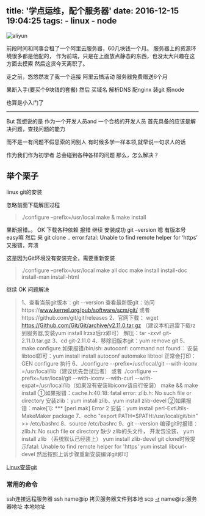 title: '学点运维，配个服务器'
date: 2016-12-15 19:04:25
tags:
    - linux
    - node
---
![aliyun](http://imgs.ebrun.com/resources/2016_11/2016_11_23/2016112329114798900788972.png)
<!--more-->

前段时间和同事合租了一个阿里云服务器，60几块钱一个月。
服务器上的资源环境很多都是他配的，
作为前端，只是在上面放点静态的东西，也没太大兴趣在这方面去摸索
然后这货今天离职了。

走之前，悠悠然发了我一个连接
阿里云搞活动 服务器免费赠送6个月

果断入手(要买个9块钱的套餐)
然后
买域名
解析DNS
配nginx
装git
搭node

也算是小入门了


----
But 我想说的是
作为一个开发人员and 一个合格的开发人员
首先具备的应该是解决问题，查找问题的能力

而不是一有问题不假思索的问别人
有时候多学一样本领,就早说一句求人的话

作为我们作为初学者
总会碰到各种各样的问题
那么，怎么解决？

## 举个栗子

linux git的安装

忽略前面下载解压过程

> ./configure –prefix=/usr/local
  make & make install

果断报错。。
OK 下载各种依赖
报错
继续
安装成功
git –version
嗯 有版本号
easy嘛
然后 来 git clone ..
error:fatal: Unable to find remote helper for ‘https’
又报错，奔溃

这是因为Git环境没有安装完全，需要重新安装

> ./configure –prefix=/usr/local
  make all doc
  make install install-doc install-man install-html

继续 OK
问题解决

> 1、查看当前git版本：git --version
  查看最新版git：访问https://www.kernel.org/pub/software/scm/git/
  或者https://github.com/git/git/releases
  2、官网下载：
  wget https://Github.com/Git/Git/archive/v2.11.0.tar.gz
  （建议本机迅雷下载rz到服务器,安装yum install lrzsz后rz即可）
  解压：tar -zxvf git-2.11.0.tar.gz
  3、cd git-2.11.0
  4、移除旧版本git：yum remove git
  5、make configure
  如果报错/bin/sh: autoconf: command not found：
  安装libtool即可：yum install install autoconf automake libtool
  正常会打印：GEN configure
  执行
  6、./configure --prefix=/usr/local/git --with-iconv =/usr/local/lib（建议优先尝试后者）
  或者
  ./configure --prefix=/usr/local/git --with-iconv --with-curl --with-expat=/usr/local/lib（如果没有安装libiconv请自行安装）
  make && make install
  ①如果报错：cache.h:40:18: fatal error: zlib.h: No such file or directory
  安装zlib：yum install zlib、yum install zlib-devel
  ②如果报错：make[1]: *** [perl.mak] Error 2
  安装：yum install perl-ExtUtils-MakeMaker package
  7、echo "export PATH=$PATH:/usr/local/git/bin" >> /etc/bashrc
  8、source /etc/bashrc
  9、git --version
  编译git时报错： zlib.h: No such file or directory
      缺少 zlib的头文件， 开发包没装，
      yum install zlib （系统默认已经装上）
      yum install zlib-devel 
  git clone时候提示fatal: Unable to find remote helper for 'https'
  yum install libcurl-devel
  然后按照上诉步骤重新安装编译git即可


[Linux安装git](https://www.cnblogs.com/lhbryant/p/6928894.html)

###  常用的命令
ssh连接远程服务器   ssh name@ip
拷贝服务器文件到本地 scp [-r](文件) name@ip:服务器地址 本地地址




